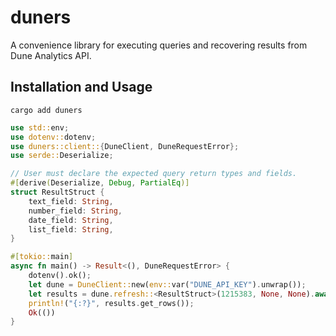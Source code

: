 # duners

A convenience library for executing queries and recovering results from Dune Analytics API.

## Installation and Usage

```shell
cargo add duners
```

```rust
use std::env;
use dotenv::dotenv;
use duners::client::{DuneClient, DuneRequestError};
use serde::Deserialize;

// User must declare the expected query return types and fields.
#[derive(Deserialize, Debug, PartialEq)]
struct ResultStruct {
    text_field: String,
    number_field: String,
    date_field: String,
    list_field: String,
}

#[tokio::main]
async fn main() -> Result<(), DuneRequestError> {
    dotenv().ok();
    let dune = DuneClient::new(env::var("DUNE_API_KEY").unwrap());
    let results = dune.refresh::<ResultStruct>(1215383, None, None).await?;
    println!("{:?}", results.get_rows());
    Ok(())
}
```

